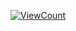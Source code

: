 [![ViewCount](https://hits.dwyl.com/Moroxi/Moroxi.svg?style=flat-square)](http://hits.dwyl.com/Moroxi/Moroxi)
